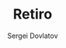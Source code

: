 ---
title: "Retiro"
subtitle: ""
description: ""
layout: book
author: Sergei Dovlatov
started: 2017-06-24
read: 2017-09-04
status: read
rating: 4
color: 
cover: 
pages: 216
progress: 0
link: 
---